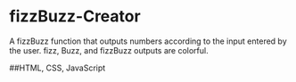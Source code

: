 # fizzBuzz-Creator
A fizzBuzz function that outputs numbers according to the input entered by the user. fizz, Buzz, and fizzBuzz outputs are colorful.

##HTML, CSS, JavaScript
